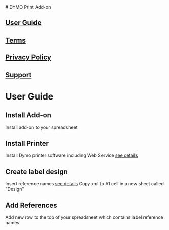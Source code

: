<head>
  <link rel="shortcut icon" type="image/x-icon" href="favicon.ico">
</head># DYMO Print Add-on

## [User Guide](https://szzsa.github.io/dymo-print/guide)

## [Terms](https://szzsa.github.io/dymo-print/terms)

## [Privacy Policy](https://szzsa.github.io/dymo-print/privacy)

## [Support](https://szzsa.github.io/dymo-print/support)

# User Guide
## Install Add-on
Install add-on to your spreadsheet
## Install Printer
Install Dymo printer software including Web Service
[see details](https://developers.dymo.com/2016/08/08/dymo-label-web-service-faq)
## Create label design
Insert reference names
[see details](http://download.dymo.com/UserManuals/DYMOLabelv8UserGuide.pdf)
Copy xml to A1 cell in a new sheet called "Design"
## Add References
Add new row to the top of your spreadsheet which contains label reference names
